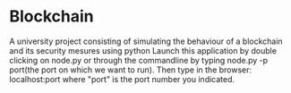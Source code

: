# Blockchain
A university project consisting of simulating the behaviour of a blockchain and its security mesures using python
Launch this application by double clicking on node.py or through the 
commandline by typing node.py -p port(the port on which we want to run).
Then type in the browser: localhost:port where "port" is the port number you indicated.
